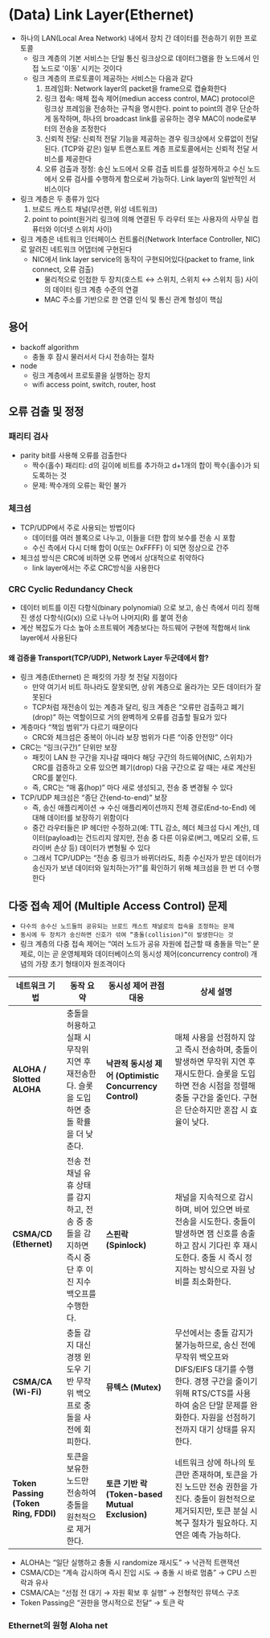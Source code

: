 # (Data) Link Layer(Ethernet)

- 하나의 LAN(Local Area Network) 내에서 장치 간 데이터를 전송하기 위한 프로토콜
  - 링크 계층의 기본 서비스는 단일 통신 링크상으로 데이터그램을 한 노드에서 인접 노드로 '이동' 시키는 것이다
  - 링크 계층의 프로토콜이 제공하는 서비스는 다음과 같다
    1. 프레임화: Network layer의 packet을 frame으로 캡슐화한다
    2. 링크 접속: 매체 접속 제어(mediun access control, MAC) protocol은 링크상 프레임을 전송하는 규칙을 명시한다. point to point의 경우 단순하게 동작하며, 하나의 broadcast link를 공유하는 경우 MAC이 node로부터의 전송을 조정한다 
    3. 신뢰적 전달: 신뢰적 전달 기능을 제공하는 경우 링크상에서 오류없이 전달된다. (TCP와 같은) 일부 트랜스포트 계층 프로토콜에서는 신뢰적 전달 서비스를 제공한다
    4. 오류 검출과 정정: 송신 노드에서 오류 검출 비트를 설정하게하고 수신 노드에서 오류 검사를 수행하게 함으로써 가능하다. Link layer의 일반적인 서비스이다
- 링크 계층은 두 종류가 있다
  1. 브로드 캐스트 채널(무선랜, 위성 네트워크)
  2. point to point(원거리 링크에 의해 연결된 두 라우터 또는 사용자의 사무실 컴퓨터와 이더넷 스위치 사이)
- 링크 계층은 네트워크 인터페이스 컨트롤러(Network Interface Controller, NIC)로 알려진 네트워크 어댑터에 구현된다
  - NIC에서 link layer service의 동작이 구현되어있다(packet to frame, link connect, 오류 검출)
    - 물리적으로 인접한 두 장치(호스트 ↔ 스위치, 스위치 ↔ 스위치 등) 사이의 데이터 링크 계층 수준의 연결
    - MAC 주소를 기반으로 한 연결 인식 및 통신 관계 형성이 핵심

## 용어

- backoff algorithm
  - 충돌 후 잠시 물러서서 다시 전송하는 절차
- node
  - 링크 계층에서 프로토콜을 실행하는 장치
  - wifi access point, switch, router, host

## 오류 검출 및 정정

### 패리티 검사

- parity bit를 사용해 오류를 검출한다
  - 짝수(홀수) 패리티: d의 길이에 비트를 추가하고 d+1개의 합이 짝수(홀수)가 되도록하는 것
  - 문제: 짝수개의 오류는 확인 불가

### 체크섬

- TCP/UDP에서 주로 사용되는 방법이다
  - 데이터를 여러 블록으로 나누고, 이들을 더한 합의 보수를 전송 시 포함
  - 수신 측에서 다시 더해 합이 0(또는 0xFFFF) 이 되면 정상으로 간주
- 체크섬 방식은 CRC에 비하면 오류 면에서 상대적으로 취약하다
  - link layer에서는 주로 CRC방식을 사용한다

### CRC Cyclic Redundancy Check

- 데이터 비트를 이진 다항식(binary polynomial) 으로 보고, 송신 측에서 미리 정해진 생성 다항식(G(x)) 으로 나누어 나머지(R) 를 붙여 전송
- 계산 복잡도가 다소 높아 소프트웨어 계층보다는 하드웨어 구현에 적합해서 link layer에서 사용된다

#### 왜 검증을 Transport(TCP/UDP), Network Layer 두군데에서 함?

- 링크 계층(Ethernet) 은 패킷의 가장 첫 전달 지점이다
  - 만약 여기서 비트 하나라도 잘못되면, 상위 계층으로 올라가는 모든 데이터가 잘못된다
  - TCP처럼 재전송이 있는 계층과 달리, 링크 계층은 “오류만 검출하고 폐기(drop)” 하는 역할이므로 거의 완벽하게 오류를 검출할 필요가 있다
- 계층마다 “책임 범위”가 다르기 때문이다
  - CRC와 체크섬은 중복이 아니라 보장 범위가 다른 “이중 안전망” 이다
- CRC는 “링크(구간)” 단위만 보장
  - 패킷이 LAN 한 구간을 지나갈 때마다 해당 구간의 하드웨어(NIC, 스위치)가 CRC를 검증하고 오류 있으면 폐기(drop) 다음 구간으로 갈 때는 새로 계산된 CRC를 붙인다.
  - 즉, CRC는 “매 홉(hop)” 마다 새로 생성되고, 전송 중 변경될 수 있다
- TCP/UDP 체크섬은 “종단 간(end-to-end)” 보장
  - 즉, 송신 애플리케이션 → 수신 애플리케이션까지 전체 경로(End-to-End) 에 대해 데이터를 보장하기 위함이다
  - 중간 라우터들은 IP 헤더만 수정하고(예: TTL 감소, 헤더 체크섬 다시 계산), 데이터(payload)는 건드리지 않지만, 전송 중 다른 이유로(버그, 메모리 오류, 드라이버 손상 등) 데이터가 변형될 수 있다
  - 그래서 TCP/UDP는 “전송 중 링크가 바뀌더라도, 최종 수신자가 받은 데이터가 송신자가 보낸 데이터와 일치하는가?”를 확인하기 위해 체크섬을 한 번 더 수행한다

## 다중 접속 제어 (Multiple Access Control) 문제

- `다수의 송수신 노드들의 공유되는 브로드 캐스트 채널로의 접속을 조정하는 문제`
- `동시에 두 장치가 송신하면 신호가 섞여 “충돌(collision)”이 발생한다는 것`
- 링크 계층의 다중 접속 제어는 “여러 노드가 공유 자원에 접근할 때 충돌을 막는” 문제로, 이는 곧 운영체제와 데이터베이스의 동시성 제어(concurrency control) 개념의 가장 초기 형태이자 원조격이다

| 네트워크 기법 | 동작 요약 | 동시성 제어 관점 대응 | 상세 설명 |
|----------------|------------|------------------------|-------------|
| **ALOHA / Slotted ALOHA** | 충돌을 허용하고 실패 시 무작위 지연 후 재전송한다. 슬롯을 도입하면 충돌 확률을 더 낮춘다. | **낙관적 동시성 제어 (Optimistic Concurrency Control)** | 매체 사용을 선점하지 않고 즉시 전송하며, 충돌이 발생하면 무작위 지연 후 재시도한다. 슬롯을 도입하면 전송 시점을 정렬해 충돌 구간을 줄인다. 구현은 단순하지만 혼잡 시 효율이 낮다. |
| **CSMA/CD (Ethernet)** | 전송 전 채널 유휴 상태를 감지하고, 전송 중 충돌을 감지하면 즉시 중단 후 이진 지수 백오프를 수행한다. | **스핀락 (Spinlock)** | 채널을 지속적으로 감시하며, 비어 있으면 바로 전송을 시도한다. 충돌이 발생하면 잼 신호를 송출하고 잠시 기다린 후 재시도한다. 충돌 시 즉시 정지하는 방식으로 자원 낭비를 최소화한다. |
| **CSMA/CA (Wi-Fi)** | 충돌 감지 대신 경쟁 윈도우 기반 무작위 백오프로 충돌을 사전에 회피한다. | **뮤텍스 (Mutex)** | 무선에서는 충돌 감지가 불가능하므로, 송신 전에 무작위 백오프와 DIFS/EIFS 대기를 수행한다. 경쟁 구간을 줄이기 위해 RTS/CTS를 사용하여 숨은 단말 문제를 완화한다. 자원을 선점하기 전까지 대기 상태를 유지한다. |
| **Token Passing (Token Ring, FDDI)** | 토큰을 보유한 노드만 전송하여 충돌을 원천적으로 제거한다. | **토큰 기반 락 (Token-based Mutual Exclusion)** | 네트워크 상에 하나의 토큰만 존재하며, 토큰을 가진 노드만 전송 권한을 가진다. 충돌이 원천적으로 제거되지만, 토큰 분실 시 복구 절차가 필요하다. 지연은 예측 가능하다. |

- ALOHA는 “일단 실행하고 충돌 시 randomize 재시도” → 낙관적 트랜잭션
- CSMA/CD는 “계속 감시하며 즉시 진입 시도 → 충돌 시 바로 멈춤” → CPU 스핀락과 유사
- CSMA/CA는 “선점 전 대기 → 자원 확보 후 실행” → 전형적인 뮤텍스 구조
- Token Passing은 “권한을 명시적으로 전달” → 토큰 락

### Ethernet의 원형 Aloha net